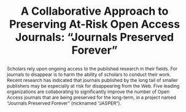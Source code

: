 ---
abstract: 'Scholars rely upon ongoing access to the published research in their fields.
  For journals to disappear is to harm the ability of scholars to conduct their work.
  Recent research has indicated that journals published by the long tail of smaller
  publishers may be especially at risk for disappearing from the Web. Five leading
  organizations are collaborating to significantly improve the number of Open Access
  journals that are being preserved for the long-term, in a project named “Journals
  Preserved Forever” (nicknamed “JASPER”).

  '
creators:
- Wise, Alicia
date: null
document_url: https://services.phaidra.univie.ac.at/api/object/o:1424896/download
grand_parent: iPRES
institutions:
- CLOCKSS
keywords:
- digital preservation
- open access
- journals
landing_page_url: https://phaidra.univie.ac.at/o:1424896
language: eng
layout: publication
license: CC BY 4.0 International
notes_url: null
parent: iPRES 2021
publication_type: paper
size: 127637
slides_url: null
source_name: iPRES
stream_url: null
title: 'A Collaborative Approach to Preserving At-Risk Open Access Journals: “Journals
  Preserved Forever”'
year: 2021
---
